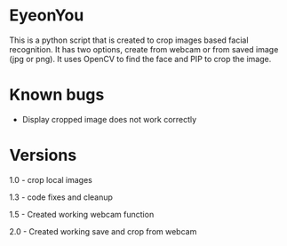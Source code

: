 EyeonYou
==========
This is a python script that is created to crop images based facial recognition. It has two options, create from webcam or 
from saved image (jpg or png). It uses OpenCV to find the face and PIP to crop the image. 

Known bugs
=============
* Display cropped image does not work correctly

Versions
==================
1.0 - crop local images

1.3 - code fixes and cleanup 

1.5 - Created working webcam function

2.0 - Created working save and crop from webcam
